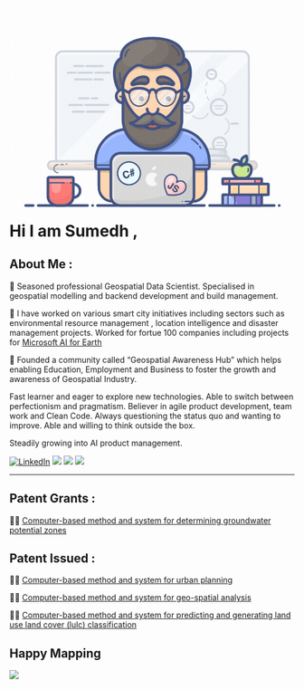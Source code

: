 <img align="right" style="width:auto; height:auto" src="https://github.com/SumedhG10/SumedhG10/blob/main/geek.gif"/>

# Hi I am Sumedh ,

## About Me : 
🌱 Seasoned professional Geospatial Data Scientist. Specialised in geospatial modelling and backend development and build management.

🌱 I have worked on various smart city initiatives including sectors such as environmental resource management , location intelligence and disaster management projects.
Worked for fortue 100 companies including projects for [Microsoft AI for Earth](https://gramener.com/ai-for-resilient-cities-evergreen)

🌱 Founded a community called “Geospatial Awareness Hub” which helps enabling Education, Employment and Business to foster the growth and awareness of Geospatial Industry.

Fast learner and eager to explore new technologies. Able to switch between perfectionism and pragmatism. Believer in agile product development, team work and Clean Code. Always questioning the status quo and wanting to improve. Able and willing to think outside the box.

Steadily growing into AI product management.

<!-- https://github-readme-stats.vercel.app/api?username=DennisHartrampf&show_icons=true -->
<p>
  <a href="www.linkedin.com/in/sumedh-ghatage"><img src="https://img.shields.io/badge/LinkedIn--_.svg?style=social&logo=linkedin" alt="LinkedIn"></a>
  <a href="#"><img src="https://img.shields.io/badge/Python-Expert-_.svg?logo=python"></a>
  <a href="#"><img src="https://img.shields.io/badge/GeoAI-_.svg?logo=GIS"></a>
  <a href="#"><img src="https://img.shields.io/badge/Spatial-Analytics-_.svg"></a>
  <a href="#"><style="width:1rem; height:auto" img src="https://github.com/SumedhG10/SumedhG10/blob/main/geolocated-place-svgrepo-com.svg"?style=social&logo=geo" alt="geo"></a>
</p>

<hr>

## Patent Grants :

👨‍💻 [Computer-based method and system for determining groundwater potential zones](https://patents.google.com/patent/US11010950B1/en?assignee=quantela&oq=quantela)

## Patent Issued :

👨‍💻 [Computer-based method and system for urban planning](https://patents.google.com/patent/US20210209136A1/en?assignee=quantela&oq=quantela)

👨‍💻 [Computer-based method and system for geo-spatial analysis](https://patents.google.com/patent/US20210209803A1/en?assignee=quantela&oq=quantela)

👨‍💻 [Computer-based method and system for predicting and generating land use land cover (lulc) classification](https://patents.google.com/patent/US20210209803A1/en?assignee=quantela&oq=quantela)

## Happy Mapping

<img align="centre" style="width:16rem; height:auto" src="https://github.com/SumedhG10/SumedhG10/blob/main/geo.gif"/>
